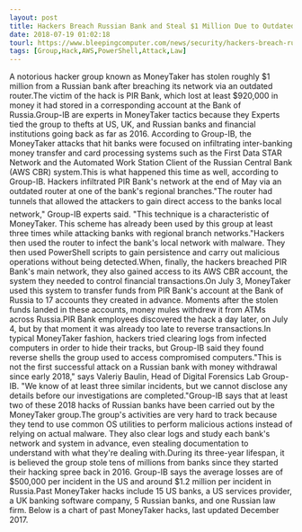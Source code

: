 ```yaml
---
layout: post
title: Hackers Breach Russian Bank and Steal $1 Million Due to Outdated Router
date: 2018-07-19 01:02:18
tourl: https://www.bleepingcomputer.com/news/security/hackers-breach-russian-bank-and-steal-1-million-due-to-outdated-router/
tags: [Group,Hack,AWS,PowerShell,Attack,Law]
---
```

A notorious hacker group known as MoneyTaker has stolen roughly $1 million from a Russian bank after breaching its network via an outdated router.The victim of the hack is PIR Bank, which lost at least $920,000 in money it had stored in a corresponding account at the Bank of Russia.Group-IB are experts in MoneyTaker tactics because they Experts tied the group to thefts at US, UK, and Russian banks and financial institutions going back as far as 2016. According to Group-IB, the MoneyTaker attacks that hit banks were focused on infiltrating inter-banking money transfer and card processing systems such as the First Data STAR Network and the Automated Work Station Client of the Russian Central Bank (AWS CBR) system.This is what happened this time as well, according to Group-IB. Hackers infiltrated PIR Bank's network at the end of May via an outdated router at one of the bank's regional branches."The router had tunnels that allowed the attackers to gain direct access to the banks local network," Group-IB experts said. "This technique is a characteristic of MoneyTaker. This scheme has already been used by this group at least three times while attacking banks with regional branch networks."Hackers then used the router to infect the bank's local network with malware. They then used PowerShell scripts to gain persistence and carry out malicious operations without being detected.When, finally, the hackers breached PIR Bank's main network, they also gained access to its AWS CBR account, the system they needed to control financial transactions.On July 3, MoneyTaker used this system to transfer funds from PIR Bank's account at the Bank of Russia to 17 accounts they created in advance. Moments after the stolen funds landed in these accounts, money mules withdrew it from ATMs across Russia.PIR Bank employees discovered the hack a day later, on July 4, but by that moment it was already too late to reverse transactions.In typical MoneyTaker fashion, hackers tried clearing logs from infected computers in order to hide their tracks, but Group-IB said they found reverse shells the group used to access compromised computers."This is not the first successful attack on a Russian bank with money withdrawal since early 2018," says Valeriy Baulin, Head of Digital Forensics Lab Group-IB. "We know of at least three similar incidents, but we cannot disclose any details before our investigations are completed."Group-IB says that at least two of these 2018 hacks of Russian banks have been carried out by the MoneyTaker group.The group's activities are very hard to track because they tend to use common OS utilities to perform malicious actions instead of relying on actual malware. They also clear logs and study each bank's network and system in advance, even stealing documentation to understand with what they're dealing with.During its three-year lifespan, it is believed the group stole tens of millions from banks since they started their hacking spree back in 2016. Group-IB says the average losses are of $500,000 per incident in the US and around $1.2 million per incident in Russia.Past MoneyTaker hacks include 15 US banks, a US services provider, a UK banking software company, 5 Russian banks, and one Russian law firm. Below is a chart of past MoneyTaker hacks, last updated December 2017.
